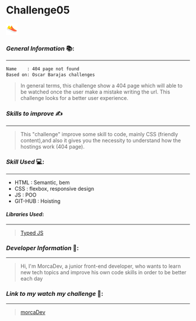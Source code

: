 # Challenge05

![404](https://github.com/MorcaDev/Challenge05/blob/master/assets/icon.png)

### *General Information* 📚:
___
    Name    : 404 page not found
    Based on: Oscar Barajas challenges 
    
> In general terms, this challenge show a 404 page which will able to be watched once the user make a mistake writing the url.
> This challenge looks for a better user experience.

### *Skills to improve* ✍
___
> This "challenge" improve some skill to code, mainly CSS (friendly content),and also it gives you the necessity to understand how the hostings work (404 page). 

### *Skill Used* 💻:
___
- HTML    : Semantic, bem
- CSS     : flexbox, responsive design
- JS      : POO 
- GIT-HUB : Hoisting

#### *Libraries Used*:
___
> [Typed JS](https://github.com/mattboldt/typed.js/ "TypedJS")

### *Developer Information* 👋:
___
>Hi, I'm MorcaDev, a junior front-end developer, who wants to learn new tech topics and improve his own code skills in order to be better each day

### *Link to my watch my challenge* 🚀:
___
> [morcaDev](https://morcadev.github.io/Challenge05/ "Challenge05")